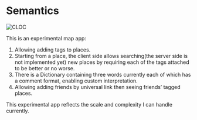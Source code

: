 # Semantics
![CLOC](https://github.com/dzAtZJU/Semantics/workflows/CLOC/badge.svg?branch=master&event=push)

This is an experimental map app:
1. Allowing adding tags to places.
2. Starting from a place, the client side allows searching(the server side is not implemented yet) new places by requiring each of the tags attached to be better or no worse.
3. There is a Dictionary containing three words currently each of which has a comment format, enabling custom interpretation.
4. Allowing adding friends by universal link then seeing friends’ tagged places.

This experimental app reflects the scale and complexity I can handle currently.
